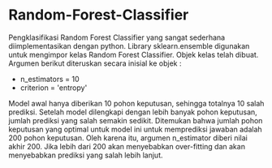 # Random-Forest-Classifier

Pengklasifikasi Random Forest Classifier yang sangat sederhana diimplementasikan dengan python. 
Library sklearn.ensemble digunakan untuk mengimpor kelas Random Forest Classifier. Objek kelas telah dibuat. 
Argumen berikut diteruskan secara inisial ke objek :

 - n_estimators = 10
 - criterion = 'entropy'

Model awal hanya diberikan 10 pohon keputusan, sehingga totalnya 10 salah prediksi. 
Setelah model dilengkapi dengan lebih banyak pohon keputusan, jumlah prediksi yang salah semakin sedikit.
Ditemukan bahwa jumlah pohon keputusan yang optimal untuk model ini untuk memprediksi jawaban adalah 200 pohon keputusan. 
Oleh karena itu, argumen n_estimator diberi nilai akhir 200. Jika lebih dari 200 akan menyebabkan over-fitting dan akan menyebabkan 
prediksi yang salah lebih lanjut.